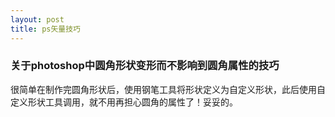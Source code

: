 ```yaml
---
layout: post
title: ps矢量技巧
---
```

### 关于photoshop中圆角形状变形而不影响到圆角属性的技巧


很简单在制作完圆角形状后，使用钢笔工具将形状定义为自定义形状，此后使用自定义形状工具调用，就不用再担心圆角的属性了！妥妥的。

